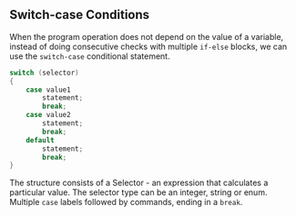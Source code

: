 ## Switch-case Conditions

When the program operation does not depend on the value of a variable, instead of doing consecutive checks with multiple `if-else` blocks, we can use the `switch-case` conditional statement.

```csharp
switch (selector)
{
    case value1
        statement;
        break;
    case value2
        statement;
        break;
    default
        statement;
        break;
}
```

The structure consists of
 а Selector - an expression that calculates a particular value. The selector type can be an integer, string or enum.
 Multiple `case` labels followed by commands, ending in a `break`.
